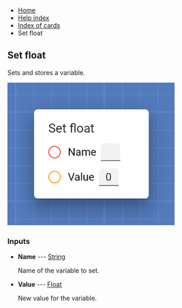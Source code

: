 <ul class="breadcrumb">
    <li><a href="">Home</a></li>
    <li><a href="help">Help index</a></li>
    <li><a href="cards/">Index of cards</a></li>
    <li>Set float</li>
</ul>

## Set float

Sets and stores a variable.

!["Set float" card](assets/img/cards/setFloat_1.png)


### Inputs


* **Name** --- [String](types/String)

  Name of the variable to set.

* **Value** --- [Float](types/Float)

  New value for the variable.






